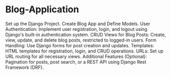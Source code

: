 # Blog-Application
Set up the Django Project.
Create Blog App and Define Models.
User Authentication:
Implement user registration, login, and logout using Django's built-in authentication system.
CRUD Views for Blog Posts:
Create, view, update, and delete blog posts, restricted to logged-in users.
Form Handling:
Use Django forms for post creation and updates.
Templates:
HTML templates for registration, login, and CRUD operations.
URLs:
Set up URL routing for all necessary views.
Additional Features (Optional):
Pagination for posts, post search, or a REST API using Django Rest Framework (DRF).
